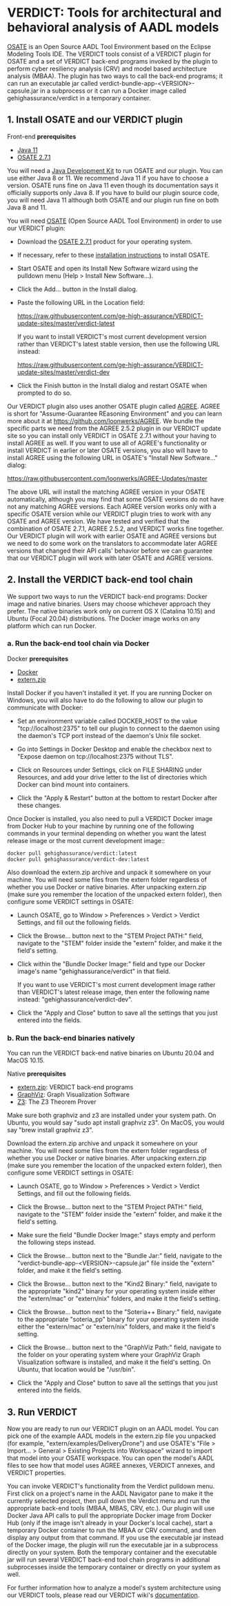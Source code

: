 # VERDICT: Tools for architectural and behavioral analysis of AADL models

[OSATE](https://osate.org/about-osate.html) is an Open Source AADL
Tool Environment based on the Eclipse Modeling Tools IDE.  The VERDICT
tools consist of a VERDICT plugin for OSATE and a set of VERDICT
back-end programs invoked by the plugin to perform cyber resiliency
analysis (CRV) and model based architecture analysis (MBAA).  The
plugin has two ways to call the back-end programs; it can run an
executable jar called verdict-bundle-app-\<VERSION\>-capsule.jar in a
subprocess or it can run a Docker image called gehighassurance/verdict
in a temporary container.

## 1. Install OSATE and our VERDICT plugin

Front-end **prerequisites**

- [Java 11](https://adoptium.net/)
- [OSATE 2.7.1](https://osate-build.sei.cmu.edu/download/osate/stable/2.7.1-vfinal/products/)

You will need a [Java Development Kit](https://adoptium.net/) to run
OSATE and our plugin.  You can use either Java 8 or 11.  We recommend
Java 11 if you have to choose a version.  OSATE runs fine on Java 11
even though its documentation says it officially supports only Java 8.
If you have to build our plugin source code, you will need Java 11
although both OSATE and our plugin run fine on both Java 8 and 11.

You will need [OSATE](https://osate.org/about-osate.html) (Open Source
AADL Tool Environment) in order to use our VERDICT plugin:

- Download the [OSATE
  2.7.1](https://osate-build.sei.cmu.edu/download/osate/stable/2.7.1-vfinal/products/)
  product for your operating system.

- If necessary, refer to these [installation
  instructions](https://osate.org/download-and-install.html) to
  install OSATE.

- Start OSATE and open its Install New Software wizard using the
  pulldown menu (Help > Install New Software...).

- Click the Add... button in the Install dialog.

- Paste the following URL in the Location field:

  <https://raw.githubusercontent.com/ge-high-assurance/VERDICT-update-sites/master/verdict-latest>

  If you want to install VERDICT's most current development version
  rather than VERDICT's latest stable version, then use the following
  URL instead:

  <https://raw.githubusercontent.com/ge-high-assurance/VERDICT-update-sites/master/verdict-dev>

- Click the Finish button in the Install dialog and restart OSATE when
  prompted to do so.

Our VERDICT plugin also uses another OSATE plugin called
[AGREE](https://github.com/loonwerks/AGREE-updates).  AGREE is short
for "Assume-Guarantee REasoning Environment" and you can learn more
about it at <https://github.com/loonwerks/AGREE>.  We bundle the
specific parts we need from the AGREE 2.5.2 plugin in our VERDICT
update site so you can install only VERDICT in OSATE 2.7.1 without
your having to install AGREE as well.  If you want to use all of
AGREE's functionality or install VERDICT in earlier or later OSATE
versions, you also will have to install AGREE using the following URL
in OSATE's "Install New Software..."  dialog:

<https://raw.githubusercontent.com/loonwerks/AGREE-Updates/master>

The above URL will install the matching AGREE version in your OSATE
automatically, although you may find that some OSATE versions do not
have not any matching AGREE versions.  Each AGREE version works only
with a specific OSATE version while our VERDICT plugin tries to work
with any OSATE and AGREE version.  We have tested and verified that
the combination of OSATE 2.7.1, AGREE 2.5.2, and VERDICT works fine
together.  Our VERDICT plugin will work with earlier OSATE and AGREE
versions but we need to do some work on the translators to accommodate
later AGREE versions that changed their API calls' behavior before we
can guarantee that our VERDICT plugin will work with later OSATE and
AGREE versions.

## 2. Install the VERDICT back-end tool chain

We support two ways to run the VERDICT back-end programs: Docker image
and native binaries.  Users may choose whichever approach they prefer.
The native binaries work only on current OS X (Catalina 10.15) and
Ubuntu (Focal 20.04) distributions.  The Docker image works on any
platform which can run Docker.

### a. Run the back-end tool chain via Docker

Docker **prerequisites**

- [Docker](https://docs.docker.com/get-docker/)
- [extern.zip](https://github.com/ge-high-assurance/VERDICT/releases)

Install Docker if you haven't installed it yet.  If you are running
Docker on Windows, you will also have to do the following to allow our
plugin to communicate with Docker:

- Set an environment variable called DOCKER_HOST to the value
  "tcp://localhost:2375" to tell our plugin to connect to the daemon
  using the daemon's TCP port instead of the daemon's Unix file
  socket.

- Go into Settings in Docker Desktop and enable the checkbox next to
  "Expose daemon on tcp://localhost:2375 without TLS".

- Click on Resources under Settings, click on FILE SHARING under
  Resources, and add your drive letter to the list of directories
  which Docker can bind mount into containers.

- Click the "Apply & Restart" button at the bottom to restart Docker
  after these changes.

Once Docker is installed, you also need to pull a VERDICT Docker image
from Docker Hub to your machine by running one of the following
commands in your terminal depending on whether you want the latest
release image or the most current development image::

```shell
docker pull gehighassurance/verdict:latest
docker pull gehighassurance/verdict-dev:latest
```

Also download the extern.zip archive and unpack it somewhere on your
machine.  You will need some files from the extern folder regardless
of whether you use Docker or native binaries.  After unpacking
extern.zip (make sure you remember the location of the unpacked extern
folder), then configure some VERDICT settings in OSATE:

- Launch OSATE, go to Window > Preferences > Verdict > Verdict
  Settings, and fill out the following fields.

- Click the Browse... button next to the "STEM Project PATH:" field,
  navigate to the "STEM" folder inside the "extern" folder, and make
  it the field's setting.

- Click within the "Bundle Docker Image:" field and type our Docker
  image's name "gehighassurance/verdict" in that field.

  If you want to use VERDICT's most current development image
  rather than VERDICT's latest release image, then enter the
  following name instead: "gehighassurance/verdict-dev".

- Click the "Apply and Close" button to save all the settings that you
  just entered into the fields.

### b. Run the back-end binaries natively

You can run the VERDICT back-end native binaries on Ubuntu 20.04 and
MacOS 10.15.

Native **prerequisites**

- [extern.zip](https://github.com/ge-high-assurance/VERDICT/releases):
  VERDICT back-end programs
- [GraphViz](https://www.graphviz.org/download/): Graph Visualization Software
- [Z3](https://github.com/Z3Prover/z3): The Z3 Theorem Prover

Make sure both graphviz and z3 are installed under your system path.
On Ubuntu, you would say "sudo apt install graphviz z3".  On MacOS,
you would say "brew install graphviz z3".

Download the extern.zip archive and unpack it somewhere on your
machine.  You will need some files from the extern folder regardless
of whether you use Docker or native binaries.  After unpacking
extern.zip (make sure you remember the location of the unpacked extern
folder), then configure some VERDICT settings in OSATE:

- Launch OSATE, go to Window > Preferences > Verdict > Verdict
  Settings, and fill out the following fields.

- Click the Browse... button next to the "STEM Project PATH:" field,
  navigate to the "STEM" folder inside the "extern" folder, and make
  it the field's setting.

- Make sure the field "Bundle Docker Image:" stays empty and perform
  the following steps instead.

- Click the Browse... button next to the "Bundle Jar:" field, navigate
  to the "verdict-bundle-app-\<VERSION\>-capsule.jar" file inside the
  "extern" folder, and make it the field's setting.

- Click the Browse... button next to the "Kind2 Binary:" field,
  navigate to the appropriate "kind2" binary for your operating system
  inside either the "extern/mac" or "extern/nix" folders, and make it
  the field's setting.

- Click the Browse... button next to the "Soteria++ Binary:" field,
  navigate to the appropriate "soteria_pp" binary for your operating
  system inside either the "extern/mac" or "extern/nix" folders, and
  make it the field's setting.

- Click the Browse... button next to the "GraphViz Path:" field,
  navigate to the folder on your operating system where your GraphViz
  Graph Visualization software is installed, and make it the field's
  setting. On Ubuntu, that location would be "/usr/bin".

- Click the "Apply and Close" button to save all the settings that you
  just entered into the fields.

## 3. Run VERDICT

Now you are ready to run our VERDICT plugin on an AADL model.  You can
pick one of the example AADL models in the extern.zip file you unpacked
(for example, "extern/examples/DeliveryDrone") and use OSATE's "File >
Import... > General > Existing Projects into Workspace" wizard to
import that model into your OSATE workspace.  You can open the model's
AADL files to see how that model uses AGREE annexes, VERDICT annexes,
and VERDICT properties.

You can invoke VERDICT's functionality from the Verdict pulldown menu.
First click on a project's name in the AADL Navigator pane to make it
the currently selected project, then pull down the Verdict menu and
run the appropriate back-end tools (MBAA, MBAS, CRV, etc.).  Our
plugin will use Docker Java API calls to pull the appropriate Docker
image from Docker Hub (only if the image isn't already in your
Docker's local cache), start a temporary Docker container to run the
MBAA or CRV command, and then display any output from that command.
If you use the executable jar instead of the Docker image, the plugin
will run the executable jar in a subprocess directly on your system.
Both the temporary container and the executable jar will run several
VERDICT back-end tool chain programs in additional subprocesses inside
the temporary container or directly on your system as well.

For further information how to analyze a model's system architecture
using our VERDICT tools, please read our VERDICT wiki's
[documentation](https://github.com/ge-high-assurance/VERDICT/wiki).
